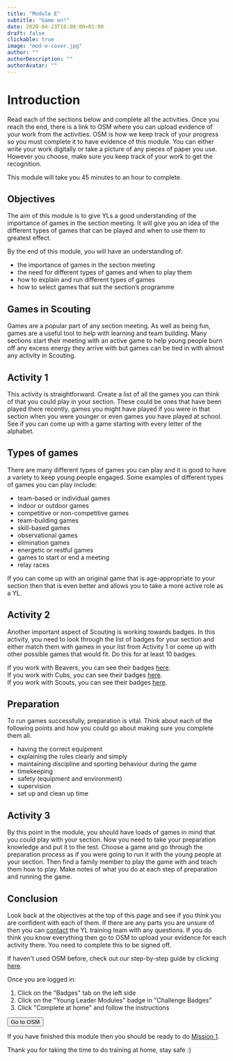 ```yaml
---
title: "Module E"
subtitle: "Game on!"
date: 2020-04-23T16:00:00+01:00
draft: false
clickable: true
image: "mod-e-cover.jpg"
author: ""
authorDescription: ""
authorAvatar: ""
---
```


# Introduction

Read each of the sections below and complete all the activities. Once you reach the end, there is a link to OSM where you can upload evidence of your work from the activities. OSM is how we keep track of your progress so you must complete it to have evidence of this module. You can either write your work digitally or take a picture of any pieces of paper you use. However you choose, make sure you keep track of your work to get the recognition.

This module will take you 45 minutes to an hour to complete.

## Objectives

The aim of this module is to give YLs a good understanding of the importance of games in the section meeting. It will give you an idea of the different types of games that can be played and when to use them to greatest effect.

By the end of this module, you will have an understanding of:

- the importance of games in the section meeting
- the need for different types of games and when to play them
- how to explain and run different types of games
- how to select games that suit the section’s programme

## Games in Scouting

Games are a popular part of any section meeting. As well as being fun, games are a useful tool to help with learning and team building. Many sections start their meeting with an active game to help young people burn off any excess energy they arrive with but games can be tied in with almost any activity in Scouting.

## Activity 1

This activity is straightforward. Create a list of all the games you can think of that you could play in your section. These could be ones that have been played there recently, games you might have played if you were in that section when you were younger or even games you have played at school. See if you can come up with a game starting with every letter of the alphabet.

## Types of games

There are many different types of games you can play and it is good to have a variety to keep young people engaged. Some examples of different types of games you can play include:

- team-based or individual games
- indoor or outdoor games
- competitive or non-competitive games
- team-building games
- skill-based games
- observational games
- elimination games
- energetic or restful games
- games to start or end a meeting
- relay races

If you can come up with an original game that is age-appropriate to your section then that is even better and allows you to take a more active role as a YL.

## Activity 2

Another important aspect of Scouting is working towards badges. In this activity, you need to look through the list of badges for your section and either match them with games in your list from Activity 1 or come up with other possible games that would fit. Do this for at least 10 badges.

If you work with Beavers, you can see their badges [here](https://www.scouts.org.uk/beavers/activity-badges/).  
If you work with Cubs, you can see their badges [here](https://www.scouts.org.uk/cubs/activity-badges/).  
If you work with Scouts, you can see their badges [here](https://www.scouts.org.uk/scouts/activity-badges/).

## Preparation

To run games successfully, preparation is vital. Think about each of the following points and how you could go about making sure you complete them all.

- having the correct equipment
- explaining the rules clearly and simply
- maintaining discipline and sporting behaviour during the game
- timekeeping
- safety (equipment and environment)
- supervision
- set up and clean up time

## Activity 3

By this point in the module, you should have loads of games in mind that you could play with your section. Now you need to take your preparation knowledge and put it to the test. Choose a game and go through the preparation process as if you were going to run it with the young people at your section. Then find a family member to play the game with and teach them how to play. Make notes of what you do at each step of preparation and running the game.

## Conclusion

Look back at the objectives at the top of this page and see if you think you are confident with each of them. If there are any parts you are unsure of then you can [contact](/contact) the YL training team with any questions. If you do think you know everything then go to OSM to upload your evidence for each activity there. You need to complete this to be signed off.

If haven't used OSM before, check out our step-by-step guide by clicking [here](/evidence).

Once you are logged in:

1. Click on the "Badges" tab on the left side
2. Click on the "Young Leader Modules" badge in "Challenge Badges"
3. Click "Complete at home" and follow the instructions

<a href="https://www.onlinescoutmanager.co.uk/main.php">
 <button type="button" class="go-to-osm">Go to OSM</button>
</a>

If you have finished this module then you should be ready to do [Mission 1](/mission-1).

Thank you for taking the time to do training at home, stay safe :)
